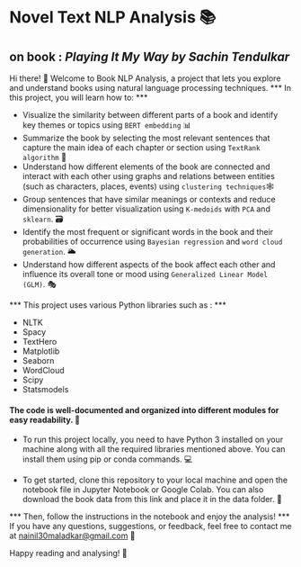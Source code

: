 # Novel Text NLP Analysis 📚
## on book : _Playing It My Way by Sachin Tendulkar_
Hi there! 👋
Welcome to Book NLP Analysis, a project that lets you explore and understand books using natural language processing techniques. 
*** In this project, you will learn how to: ***
- Visualize the similarity between different parts of a book and identify key themes or topics using `BERT embedding` 📊
- Summarize the book by selecting the most relevant sentences that capture the main idea of each chapter or section using `TextRank algorithm` 📝
- Understand how different elements of the book are connected and interact with each other using graphs and relations between entities (such as characters, places, events) using `clustering techniques`🕸️
- Group sentences that have similar meanings or contexts and reduce dimensionality for better visualization using `K-medoids` with `PCA` and `sklearn`. 🗃️
- Identify the most frequent or significant words in the book and their probabilities of occurrence using `Bayesian regression` and `word cloud generation`. 🌥️
- Understand how different aspects of the book affect each other and influence its overall tone or mood using `Generalized Linear Model (GLM)`. 🎭

*** This project uses various Python libraries such as : ***
* NLTK 
* Spacy
* TextHero
* Matplotlib
* Seaborn
* WordCloud
* Scipy
* Statsmodels 
#### The code is well-documented and organized into different modules for easy readability. 🐍
-	To run this project locally, you need to have Python 3 installed on your machine along with all the required libraries mentioned above. You can install them using pip or conda commands. 💻

-	To get started, clone this repository to your local machine and open the notebook file in Jupyter Notebook or Google Colab. You can also download the book data from this link and place it in the data folder. 📁

*** Then, follow the instructions in the notebook and enjoy the analysis! ***
If you have any questions, suggestions, or feedback, feel free to contact me at nainil30maladkar@gmail.com  💬

Happy reading and analysing! 🎉
